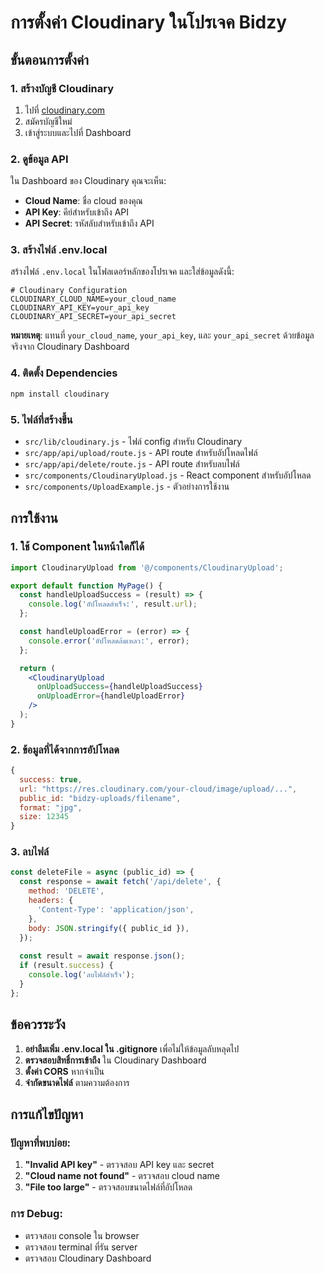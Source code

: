 # การตั้งค่า Cloudinary ในโปรเจค Bidzy

## ขั้นตอนการตั้งค่า

### 1. สร้างบัญชี Cloudinary
1. ไปที่ [cloudinary.com](https://cloudinary.com)
2. สมัครบัญชีใหม่
3. เข้าสู่ระบบและไปที่ Dashboard

### 2. ดูข้อมูล API
ใน Dashboard ของ Cloudinary คุณจะเห็น:
- **Cloud Name**: ชื่อ cloud ของคุณ
- **API Key**: คีย์สำหรับเข้าถึง API
- **API Secret**: รหัสลับสำหรับเข้าถึง API

### 3. สร้างไฟล์ .env.local
สร้างไฟล์ `.env.local` ในโฟลเดอร์หลักของโปรเจค และใส่ข้อมูลดังนี้:

```env
# Cloudinary Configuration
CLOUDINARY_CLOUD_NAME=your_cloud_name
CLOUDINARY_API_KEY=your_api_key
CLOUDINARY_API_SECRET=your_api_secret
```

**หมายเหตุ**: แทนที่ `your_cloud_name`, `your_api_key`, และ `your_api_secret` ด้วยข้อมูลจริงจาก Cloudinary Dashboard

### 4. ติดตั้ง Dependencies
```bash
npm install cloudinary
```

### 5. ไฟล์ที่สร้างขึ้น
- `src/lib/cloudinary.js` - ไฟล์ config สำหรับ Cloudinary
- `src/app/api/upload/route.js` - API route สำหรับอัปโหลดไฟล์
- `src/app/api/delete/route.js` - API route สำหรับลบไฟล์
- `src/components/CloudinaryUpload.js` - React component สำหรับอัปโหลด
- `src/components/UploadExample.js` - ตัวอย่างการใช้งาน

## การใช้งาน

### 1. ใช้ Component ในหน้าใดก็ได้
```jsx
import CloudinaryUpload from '@/components/CloudinaryUpload';

export default function MyPage() {
  const handleUploadSuccess = (result) => {
    console.log('อัปโหลดสำเร็จ:', result.url);
  };

  const handleUploadError = (error) => {
    console.error('อัปโหลดล้มเหลว:', error);
  };

  return (
    <CloudinaryUpload 
      onUploadSuccess={handleUploadSuccess}
      onUploadError={handleUploadError}
    />
  );
}
```

### 2. ข้อมูลที่ได้จากการอัปโหลด
```javascript
{
  success: true,
  url: "https://res.cloudinary.com/your-cloud/image/upload/...",
  public_id: "bidzy-uploads/filename",
  format: "jpg",
  size: 12345
}
```

### 3. ลบไฟล์
```javascript
const deleteFile = async (public_id) => {
  const response = await fetch('/api/delete', {
    method: 'DELETE',
    headers: {
      'Content-Type': 'application/json',
    },
    body: JSON.stringify({ public_id }),
  });
  
  const result = await response.json();
  if (result.success) {
    console.log('ลบไฟล์สำเร็จ');
  }
};
```

## ข้อควรระวัง

1. **อย่าลืมเพิ่ม .env.local ใน .gitignore** เพื่อไม่ให้ข้อมูลลับหลุดไป
2. **ตรวจสอบสิทธิ์การเข้าถึง** ใน Cloudinary Dashboard
3. **ตั้งค่า CORS** หากจำเป็น
4. **จำกัดขนาดไฟล์** ตามความต้องการ

## การแก้ไขปัญหา

### ปัญหาที่พบบ่อย:
1. **"Invalid API key"** - ตรวจสอบ API key และ secret
2. **"Cloud name not found"** - ตรวจสอบ cloud name
3. **"File too large"** - ตรวจสอบขนาดไฟล์ที่อัปโหลด

### การ Debug:
- ตรวจสอบ console ใน browser
- ตรวจสอบ terminal ที่รัน server
- ตรวจสอบ Cloudinary Dashboard 